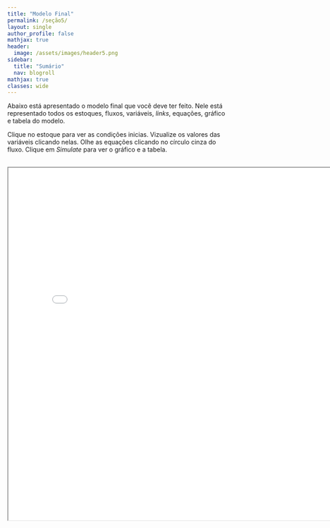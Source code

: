 ```yaml
---
title: "Modelo Final"
permalink: /seção5/
layout: single
author_profile: false
mathjax: true
header:
  image: /assets/images/header5.png
sidebar:
  title: "Sumário"
  nav: blogroll
mathjax: true
classes: wide
---
```


Abaixo está apresentado o modelo final que você deve ter feito. Nele está representado todos os estoques, fluxos, variáveis, _links_, 
equações, gráfico e tabela do modelo.

Clique no estoque para ver as condições inicias.
Vizualize os valores das variáveis clicando nelas.
Olhe as equações clicando no círculo cinza do fluxo.
Clique em _Simulate_ para ver o gráfico e a tabela.

<p style="text-align: center;"> <iframe width="800" height="800" src="//InsightMaker.com/insight/198148/embed?topBar=1&sideBar=1&zoom=1" 
title="Embedded Insight"></iframe></p>
